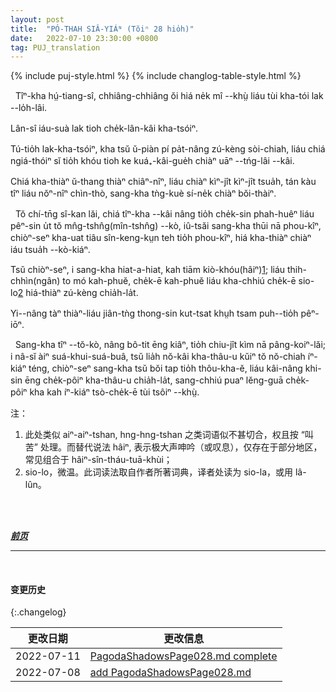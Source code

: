 ```yaml
---
layout: post
title:  "PÓ-THAH SIÂ-YIÁᴺ (Tŏiⁿ 28 hio̍h)"
date:   2022-07-10 23:30:00 +0800
tag: PUJ_translation
---
```


{% include puj-style.html %}
{% include changlog-table-style.html %}

<!-- It not infrequently happens that the flesh becomes putrescent during the process of binding, and portions slough off from the sole. -->
&nbsp;&nbsp;Tîⁿ-kha hṳ́-tiang-sî, chhiâng-chhiâng ŏi hiá ne̍k mî &#x002D;&#x002D;khṳ̀ liáu tùi kha-tói lak &#x002D;&#x002D;lo̍h-lâi.
<!-- Sometimes a toe or more drop off. -->
Lân-sî iáu-suà lak tioh che̍k-lân-kâi kha-tsóiⁿ.
<!-- In this case the feet are much smaller than they could else be made, and elegance is secured at the cost of months of suffering. -->
Tú-tio̍h lak-kha-tsóiⁿ, kha tsŭ ŭ-piàn pí pa̍t-nâng zú-kèng sòi-chiah, liáu chiá ngiá-thóiⁿ sĭ tio̍h khóu tioh ke kuá₊-kâi-gue̍h chiàⁿ uāⁿ &#x002D;&#x002D;tńg-lâi &#x002D;&#x002D;kâi. 
<!-- The pain ordinarily continues about a year, then gradually diminishes, till at the end of two years the feet are practically dead and painless. -->
Chiá kha-thiàⁿ ŭ-thang thiàⁿ chiâⁿ-nîⁿ, liáu chiàⁿ kìⁿ-jît kìⁿ-jît tsua̍h, tán kàu tîⁿ liáu nŏⁿ-nîⁿ chìn-thò, sang-kha tǹg-kuè sí-ne̍k chiàⁿ bŏi-thàiⁿ.

<!-- During this time the victim of fashion sleeps only on her back, lying across the bed, with her feet dangling over the side, so that the edge of the bedstead presses on the nerves behind the knees in such a way as to dull the pain somewhat. -->
&nbsp;&nbsp;Tŏ chí-tn̄g sî-kan lăi, chiá tîⁿ-kha &#x002D;&#x002D;kâi nâng tio̍h che̍k-sin phah-huêⁿ liáu pêⁿ-sin u̍t tŏ mn̂g-tshn̂g(mîn-tshn̂g) &#x002D;&#x002D;kò, iû-tsăi sang-kha thūi nā phou-kîⁿ, chiòⁿ-seⁿ kha-uat tiâu sîn-keng-kṳn teh tio̍h phou-kîⁿ, hiá kha-thiàⁿ chiàⁿ iáu tsua̍h &#x002D;&#x002D;kò-kiáⁿ.
<!-- There she swings her feet and moans, and even in the coldest weather she cannot wrap herself in a coverlet, because every return of warmth to her limbs increases the aching. -->
Tsŭ chiòⁿ-seⁿ, i sang-kha hiat-a-hiat, kah tiām kiò-khóu(hâiⁿ)<a href="#note_1" class="note">1</a>; liáu thih-chhìn(ngân) to mó kah-phuĕ, che̍k-ē kah-phuĕ liáu kha-chhiú che̍k-ē sio-lo<a href="#note_2" class="note">2</a> hiá-thiàⁿ zú-kèng chia̍h-la̍t.
<!-- The sensation is said to be like that of having the joints punctured with needles. -->
Yi&#x002D;&#x002D;nâng tàⁿ thiàⁿ-liáu jiân-tǹg thong-sin kut-tsat khṳh tsam puh&#x002D;&#x002D;tio̍h pêⁿ-iōⁿ.

<!-- While the feet are being formed they are useless, and their owner moves about the room to which she is confined, by putting her knees on two stools, so that her feet will not touch the floor, and throwing her weight upon one knee at a time, while she moves the stools alternately forward with her hands. -->
&nbsp;&nbsp;Sang-kha tîⁿ &#x002D;&#x002D;tŏ-kò, nâng bô-tit ēng kiâⁿ, tio̍h chiu-jît kìm nā pâng-koiⁿ-lăi; i nâ-sĭ àiⁿ suá-khui-suá-buâ, tsŭ lia̍h nŏ-kâi kha-thâu-u kŭiⁿ tŏ nŏ-chiah íⁿ-kiáⁿ téng, chiòⁿ-seⁿ sang-kha tsŭ bŏi tap tio̍h thôu-kha-ĕ, liáu kâi-nâng khi-sin ēng che̍k-pôiⁿ kha-thâu-u chia̍h-la̍t, sang-chhiú puaⁿ lĕng-guā che̍k-pôiⁿ kha kah íⁿ-kiáⁿ tsò-che̍k-ē tùi tsôiⁿ &#x002D;&#x002D;khṳ̀.
<br>

注：
1. <span id="note_1">此处类似 aiⁿ-aiⁿ-tshan, hng-hng-tshan 之类词语似不甚切合，权且按 “叫苦” 处理。而替代说法 hâiⁿ, 表示极大声呻吟（或叹息），仅存在于部分地区，常见组合于 hâiⁿ-sîn-tháu-tuā-khùi；<span>
2. <span id="note_2">sio-lo，微温。此词读法取自作者所著词典，译者处读为 sio-la，或用 lâ-lûn。<span>
<br>

<br>

***[前页](PagodaShadowsPage027.html)***
<!-- ***[后页](PagodaShadowsPage029.html)*** -->

---
<br>

#### 变更历史

{:.changelog}

| 更改日期 | 更改信息 |
| --- | --- |
| 2022-07-11 | <a href="https://github.com/DonAnthonyLee/DonAnthonyLee.github.io/commit/bbe3de7be3807f2624c24e04e9e4e755f0e0f3f4" target="_blank">PagodaShadowsPage028.md complete</a> |
| 2022-07-08 | <a href="https://github.com/DonAnthonyLee/DonAnthonyLee.github.io/commit/4efc250e2930b3d3dae4064c03d9bb60a69333d4" target="_blank">add PagodaShadowsPage028.md</a> |
